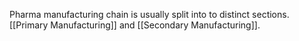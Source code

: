 Pharma manufacturing chain is usually split into to distinct sections. [[Primary Manufacturing]] and [[Secondary Manufacturing]].